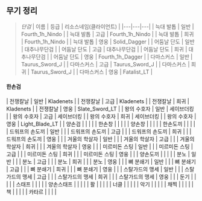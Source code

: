 ## 무기 정리

> *단검*
> | 이름 | 등급 | 리소스네임(클라이언트) |
> |---|---|---|
> | 늑대 발톱 | 일반 | Fourth_1h_Nindo |
> | 늑대 발톱 | 고급 | Fourth_1h_Nindo |
> | 늑대 발톱 | 희귀 | Fourth_1h_Nindo |
> | 늑대 발톱 | 영웅 | Solid_Dagger |
> | 어둠날 단도 | 일반 | 대추나무단검 |
> | 어둠날 단도 | 고급 | 대추나무단검 |
> | 어둠날 단도 | 희귀 | 대추나무단검 |
> | 어둠날 단도 | 영웅 | Fourth_1h_Dagger |
> | 다마스커스 | 일반 | Taurus_Sword_J |
> | 다마스커스 | 고급 | Taurus_Sword_J |
> | 다마스커스 | 희귀 | Taurus_Sword_J |
> | 다마스커스 | 영웅 | Fatalist_LT |

#### 한손검
| 전쟁칼날 | 일반 | Kladenets |
| 전쟁칼날 | 고급 | Kladenets |
| 전쟁칼날 | 희귀 | Kladenets |
| 전쟁칼날 | 영웅 | Slate_Sword_LT |
| 왕의 수호자 | 일반 | 세이브더킹 |
| 왕의 수호자 | 고급 | 세이브더킹 |
| 왕의 수호자 | 희귀 | 세이브더킹 |
| 왕의 수호자 | 영웅 | Light_Blade_LT |
| 양손검 |  |  |  |
| 한손창 |  |  |  |
| 양손창 |  |  |  |
| 한손도끼 |  |  |  |
| 드워프의 손도끼 | 일반 |  |
| 드워프의 손도끼 | 고급 |  |
| 드워프의 손도끼 | 희귀 |  |
| 드워프의 손도끼 | 영웅 |  |
| 겨울의 학살자 | 일반 |  |
| 겨울의 학살자 | 고급 |  |
| 겨울의 학살자 | 희귀 |  |
| 겨울의 학살자 | 영웅 |  |
| 미르미돈 스팅 | 일반 |  |
| 미르미돈 스팅 | 고급 |  |
| 미르미돈 스팅 | 희귀 |  |
| 미르미돈 스팅 | 영웅 |  |
| 양손도끼 |  |  |  |
| 분노 | 일반 |  |
| 분노 | 고급 |  |
| 분노 | 희귀 |  |
| 분노 | 영웅 |  |
| 뼈 분쇄기 | 일반 |  |
| 뼈 분쇄기 | 고급 |  |
| 뼈 분쇄기 | 희귀 |  |
| 뼈 분쇄기 | 영웅 |  |
| 스탈가드의 맹세 | 일반 |  |
| 스탈가드의 맹세 | 고급 |  |
| 스탈가드의 맹세 | 희귀 |  |
| 스탈가드의 맹세 | 영웅 |  |
| 둔기 |  |  |  |
| 스태프 |  |  |  |
| 양손스태프 |  |  |  |
| 활 |  |  |  |
| 너클 |  |  |  |
| 악기 |  |  |  |
| 채찍 |  |  |  |
| 책 |  |  |  |
| 카타르 |  |  |  |
